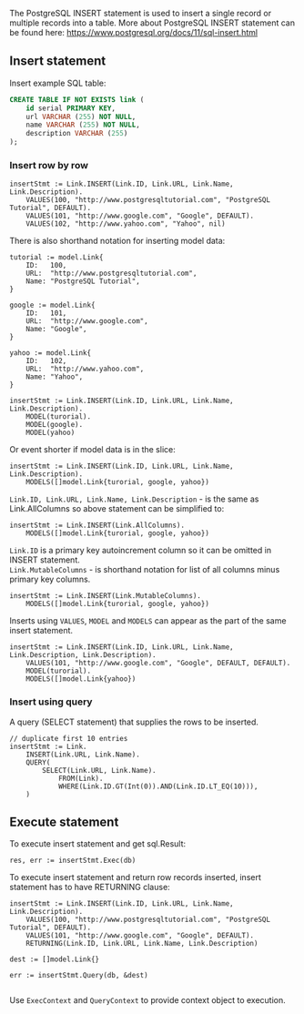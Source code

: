 

The PostgreSQL INSERT statement is used to insert a single record or multiple records 
into a table. More about PostgreSQL INSERT statement can be found here: https://www.postgresql.org/docs/11/sql-insert.html

## Insert statement

Insert example SQL table:
```sql
CREATE TABLE IF NOT EXISTS link (
    id serial PRIMARY KEY,
    url VARCHAR (255) NOT NULL,
    name VARCHAR (255) NOT NULL,
    description VARCHAR (255)
);
```

### Insert row by row

```
insertStmt := Link.INSERT(Link.ID, Link.URL, Link.Name, Link.Description).
    VALUES(100, "http://www.postgresqltutorial.com", "PostgreSQL Tutorial", DEFAULT).
    VALUES(101, "http://www.google.com", "Google", DEFAULT).
    VALUES(102, "http://www.yahoo.com", "Yahoo", nil)
```

There is also shorthand notation for inserting model data:
```
tutorial := model.Link{
    ID:   100,
    URL:  "http://www.postgresqltutorial.com",
    Name: "PostgreSQL Tutorial",
}

google := model.Link{
    ID:   101,
    URL:  "http://www.google.com",
    Name: "Google",
}

yahoo := model.Link{
    ID:   102,
    URL:  "http://www.yahoo.com",
    Name: "Yahoo",
}

insertStmt := Link.INSERT(Link.ID, Link.URL, Link.Name, Link.Description).
    MODEL(turorial).
    MODEL(google).
    MODEL(yahoo)
```
Or event shorter if model data is in the slice:
```
insertStmt := Link.INSERT(Link.ID, Link.URL, Link.Name, Link.Description).
    MODELS([]model.Link{turorial, google, yahoo})
```
`Link.ID, Link.URL, Link.Name, Link.Description` - is the same as Link.AllColumns 
so above statement can be simplified to:

```
insertStmt := Link.INSERT(Link.AllColumns).
    MODELS([]model.Link{turorial, google, yahoo})
```

`Link.ID` is a primary key autoincrement column so it can be omitted in INSERT statement.  
`Link.MutableColumns` - is shorthand notation for list of all columns minus primary key columns.

```
insertStmt := Link.INSERT(Link.MutableColumns).
    MODELS([]model.Link{turorial, google, yahoo})
```

Inserts using `VALUES`, `MODEL` and `MODELS` can appear as the part of the same insert statement.

```
insertStmt := Link.INSERT(Link.ID, Link.URL, Link.Name, Link.Description, Link.Description).
    VALUES(101, "http://www.google.com", "Google", DEFAULT, DEFAULT).
    MODEL(turorial).
    MODELS([]model.Link{yahoo})
``` 

### Insert using query
A query (SELECT statement) that supplies the rows to be inserted.
```
// duplicate first 10 entries
insertStmt := Link.
    INSERT(Link.URL, Link.Name).
    QUERY(
        SELECT(Link.URL, Link.Name).
            FROM(Link).
            WHERE(Link.ID.GT(Int(0)).AND(Link.ID.LT_EQ(10))),
    )
```

## Execute statement

To execute insert statement and get sql.Result:

```
res, err := insertStmt.Exec(db)
```

To execute insert statement and return row records inserted, insert statement has to have RETURNING clause:
```
insertStmt := Link.INSERT(Link.ID, Link.URL, Link.Name, Link.Description).
    VALUES(100, "http://www.postgresqltutorial.com", "PostgreSQL Tutorial", DEFAULT).
    VALUES(101, "http://www.google.com", "Google", DEFAULT).
    RETURNING(Link.ID, Link.URL, Link.Name, Link.Description)
    
dest := []model.Link{}

err := insertStmt.Query(db, &dest)
    
```

Use `ExecContext` and `QueryContext` to provide context object to execution.

